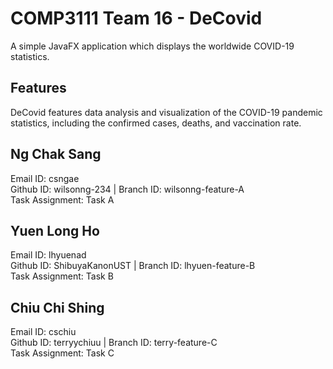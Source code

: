 # COMP3111 Team 16 - DeCovid

A simple JavaFX application which displays the worldwide COVID-19 statistics.

## Features

DeCovid features data analysis and visualization of the COVID-19 pandemic statistics, including the confirmed cases, deaths, and vaccination rate.


## Ng Chak Sang
Email ID: csngae  <br> 
Github ID: wilsonng-234   |   Branch ID: wilsonng-feature-A <br>
Task Assignment: Task A  <br>

## Yuen Long Ho
Email ID: lhyuenad  <br>
Github ID: ShibuyaKanonUST   |   Branch ID: lhyuen-feature-B  <br>
Task Assignment: Task B  <br>

## Chiu Chi Shing
Email ID: cschiu  <br>
Github ID: terryychiuu   |   Branch ID: terry-feature-C  <br>
Task Assignment: Task C  <br>
